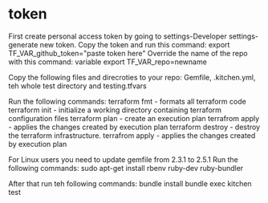 # token

First create personal access token by going to settings-Developer settings-generate new token. 
Copy the token and run this command: export TF_VAR_github_token="paste token here"
Override the name of the repo with this command: variable export TF_VAR_repo=newname

Copy the following files and direcroties to your repo:
Gemfile, .kitchen.yml, teh whole test directory and testing.tfvars

Run the following commands:
terraform fmt - formats all terraform code
terraform init - initialize a working directory containing terraform configuration files
terraform plan - create an execution plan
terrafrom apply - applies the changes created by execution plan 
terraform destroy - destroy the terraform infrastructure.
terrafrom apply - applies the changes created by execution plan 

For Linux users you need to update gemfile from 2.3.1 to 2.5.1
Run the following commands:
sudo apt-get install rbenv ruby-dev ruby-bundler

After that run teh following commands:
bundle install
bundle exec kitchen test
